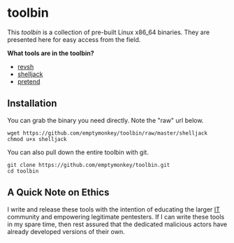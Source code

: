 # toolbin #

This _toolbin_ is a collection of pre-built Linux x86_64 binaries. They are presented here for easy access from the field.

**What tools are in the toolbin?**

* [revsh](https://github.com/emptymonkey/revsh)
* [shelljack](https://github.com/emptymonkey/shelljack)
* [pretend](https://github.com/emptymonkey/pretend)

## Installation ##

You can grab the binary you need directly. Note the "raw" url below. 

	wget https://github.com/emptymonkey/toolbin/raw/master/shelljack
	chmod u+x shelljack

You can also pull down the entire toolbin with git.

	git clone https://github.com/emptymonkey/toolbin.git
	cd toolbin

## A Quick Note on Ethics ##

I write and release these tools with the intention of educating the larger [IT](http://en.wikipedia.org/wiki/Information_technology) community and empowering legitimate pentesters. If I can write these tools in my spare time, then rest assured that the dedicated malicious actors have already developed versions of their own.

